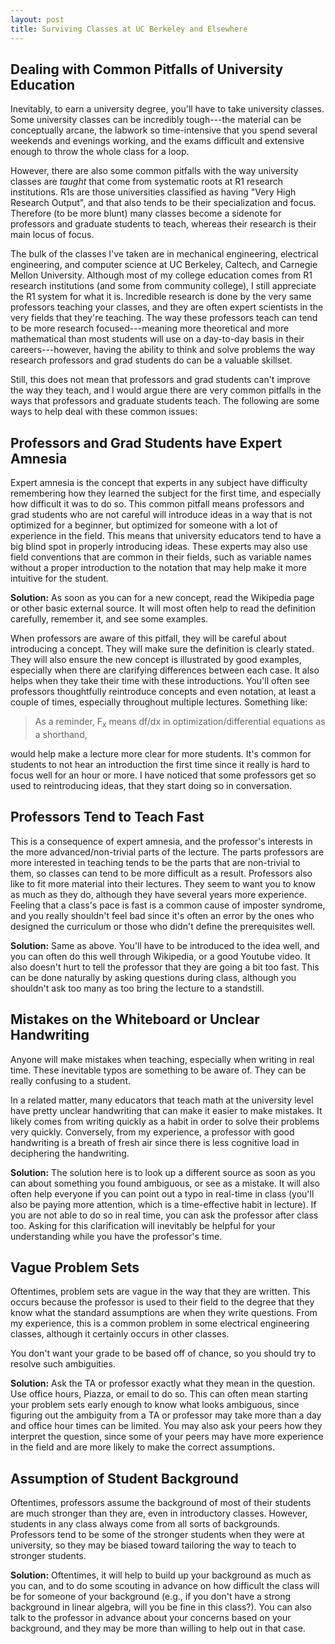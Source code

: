 ```yaml
---
layout: post
title: Surviving Classes at UC Berkeley and Elsewhere
---
```

## Dealing with Common Pitfalls of University Education

Inevitably, to earn a university degree, you'll have to take university classes. Some university classes can be incredibly tough---the material can be conceptually arcane, the labwork so time-intensive that you spend several weekends and evenings working, and the exams difficult and extensive enough to throw the whole class for a loop. 

However, there are also some common pitfalls with the way university classes are *taught* that come from systematic roots at R1 research institutions. R1s are those universities classified as having "Very High Research Output", and that also tends to be their specialization and focus. Therefore (to be more blunt) many classes become a sidenote for professors and graduate students to teach, whereas their research is their main locus of focus. 

The bulk of the classes I've taken are in mechanical engineering, electrical engineering, and computer science at UC Berkeley, Caltech, and Carnegie Mellon University. Although most of my college education comes from R1 research institutions (and some from community college), I still appreciate the R1 system for what it is. Incredible research is done by the very same professors teaching your classes, and they are often expert scientists in the very fields that they're teaching. The way these professors teach can tend to be more research focused---meaning more theoretical and more mathematical than most students will use on a day-to-day basis in their careers---however, having the ability to think and solve problems the way research professors and grad students do can be a valuable skillset. 

Still, this does not mean that professors and grad students can't improve the way they teach, and I would argue there are very common pitfalls in the ways that professors and graduate students teach. The following are some ways to help deal with these common issues:

## Professors and Grad Students have Expert Amnesia

Expert amnesia is the concept that experts in any subject have difficulty remembering how they learned the subject for the first time, and especially how difficult it was to do so. This common pitfall means professors and grad students who are not careful will introduce ideas in a way that is not optimized for a beginner, but optimized for someone with a lot of experience in the field. This means that university educators tend to have a big blind spot in properly introducing ideas. These experts may also use field conventions that are common in their fields, such as variable names without a proper introduction to the notation that may help make it more intuitive for the student. 

**Solution:** As soon as you can for a new concept, read the Wikipedia page or other basic external source. It will most often help to read the definition carefully, remember it, and see some examples. 

When professors are aware of this pitfall, they will be careful about introducing a concept. They will make sure the definition is clearly stated. They will also ensure the new concept is illustrated by good examples, especially when there are clarifying differences between each case. It also helps when they take their time with these introductions. You'll often see professors thoughtfully reintroduce concepts and even notation, at least a couple of times, especially throughout multiple lectures. Something like:
> As a reminder, F<sub>x</sub> means df/dx in optimization/differential equations as a shorthand,

would help make a lecture more clear for more students. It's common for students to not hear an introduction the first time since it really is hard to focus well for an hour or more. I have noticed that some professors get so used to reintroducing ideas, that they start doing so in conversation.

## Professors Tend to Teach Fast

This is a consequence of expert amnesia, and the professor's interests in the more advanced/non-trivial parts of the lecture. The parts professors are more interested in teaching tends to be the parts that are non-trivial to them, so classes can tend to be more difficult as a result. Professors also like to fit more material into their lectures. They seem to want you to know as much as they do, although they have several years more experience. Feeling that a class's pace is fast is a common cause of imposter syndrome, and you really shouldn't feel bad since it's often an error by the ones who designed the curriculum or those who didn't define the prerequisites well. 

**Solution:** Same as above. You'll have to be introduced to the idea well, and you can often do this well through Wikipedia, or a good Youtube video. It also doesn't hurt to tell the professor that they are going a bit too fast. This can be done naturally by asking questions during class, although you shouldn't ask too many as too bring the lecture to a standstill. 

## Mistakes on the Whiteboard or Unclear Handwriting

Anyone will make mistakes when teaching, especially when writing in real time. These inevitable typos are something to be aware of. They can be really confusing to a student. 

In a related matter, many educators that teach math at the university level have pretty unclear handwriting that can make it easier to make mistakes. It likely comes from writing quickly as a habit in order to solve their problems very quickly. Conversely, from my experience, a professor with good handwriting is a breath of fresh air since there is less cognitive load in deciphering the handwriting.

**Solution:** The solution here is to look up a different source as soon as you can about something you found ambiguous, or see as a mistake. It will also often help everyone if you can point out a typo in real-time in class (you'll also be paying more attention, which is a time-effective habit in lecture). If you are not able to do so in real time, you can ask the professor after class too. Asking for this clarification will inevitably be helpful for your understanding while you have the professor's time. 


## Vague Problem Sets

Oftentimes, problem sets are vague in the way that they are written. This occurs because the professor is used to their field to the degree that they know what the standard assumptions are when they write questions. From my experience, this is a common problem in some electrical engineering classes, although it certainly occurs in other classes. 

You don't want your grade to be based off of chance, so you should try to resolve such ambiguities. 

**Solution:** Ask the TA or professor exactly what they mean in the question. Use office hours, Piazza, or email to do so. This can often mean starting your problem sets early enough to know what looks ambiguous, since figuring out the ambiguity from a TA or professor may take more than a day and office hour times can be limited. You may also ask your peers how they interpret the question, since some of your peers may have more experience in the field and are more likely to make the correct assumptions. 

## Assumption of Student Background

Oftentimes, professors assume the background of most of their students are much stronger than they are, even in introductory classes. However, students in any class always come from all sorts of backgrounds. Professors tend to be some of the stronger students when they were at university, so they may be biased toward tailoring the way to teach to stronger students.

**Solution:**  Oftentimes, it will help to build up your background as much as you can, and to do some scouting in advance on how difficult the class will be for someone of your background (e.g., if you don't have a strong background in linear algebra, will you be fine in this class?).  You can also talk to the professor in advance about your concerns based on your background, and they may be more than willing to help out in that case.


